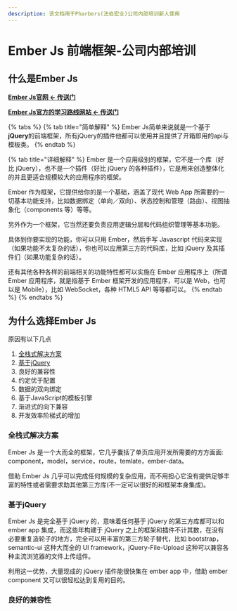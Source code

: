```yaml
---
description: 该文档用于Pharbers(法伯宏业)公司内部培训新人使用
---
```


# Ember Js 前端框架-公司内部培训

## 什么是Ember Js

[**Ember Js官网 &lt;- 传送门**](https://www.emberjs.com/)

[**Ember Js官方的学习路线网站 &lt;- 传送门**](https://emberjs.com/learn/)

{% tabs %}
{% tab title="简单解释" %}
Ember Js简单来说就是一个基于**jQuery**的前端框架，所有jQuery的插件他都可以使用并且提供了开箱即用的api与模板类。
{% endtab %}

{% tab title="详细解释" %}
Ember 是一个应用级别的框架，它不是一个库（好比 jQuery），也不是一个插件（好比 jQuery 的各种插件），它是用来创造整体化的并且更适合规模较大的应用程序的框架。

Ember 作为框架，它提供给你的是一个基础，涵盖了现代 Web App 所需要的一切基本功能支持，比如数据绑定（单向／双向）、状态控制和管理（路由）、视图抽象化（components 等）等等。

另外作为一个框架，它当然还要负责应用逻辑分层和代码组织管理等基本功能。

具体到你要实现的功能，你可以只用 Ember，然后手写 Javascript 代码来实现（如果功能不太复杂的话），你也可以应用第三方的代码库，比如 jQuery 及其插件们（如果功能复杂的话）。

还有其他各种各样的前端相关的功能特性都可以实施在 Ember 应用程序上（所谓 Ember 应用程序，就是指基于 Ember 框架开发的应用程序，可以是 Web，也可以是 Mobile），比如 WebSocket，各种 HTML5 API 等等都可以。
{% endtab %}
{% endtabs %}

## 为什么选择Ember Js

原因有以下几点

1. [全栈式解决方案​](./#quan-zhan-shi-jie-jue-fang-an)
2. [基于jQuery](./#ji-yu-jquery)​
3. 良好的兼容性​
4. 约定优于配置
5. 数据的双向绑定
6. 基于JavaScript的模板引擎
7. 渐进式的向下兼容
8. 开发效率阶梯式的增加

### 全栈式解决方案​

Ember Js 是一个大而全的框架，它几乎囊括了单页应用开发所需要的方方面面: component，model，service，route，temlate，ember-data。

借助 Ember Js 几乎可以完成任何规模的复杂应用，而不用担心它没有提供足够丰富的特性或者需要求助其他第三方库\(不一定可以很好的和框架本身集成\)。

### 基于jQuery

Ember Js 是完全基于 jQuery 的，意味着任何基于 jQuery 的第三方库都可以和 ember app 集成，而这些年构建于 jQuery 之上的框架和插件不计其数，在没有必要重复造轮子的地方，完全可以用丰富的第三方轮子替代，比如 bootstrap，semantic-ui 这种大而全的 UI framework，jQuery-File-Upload 这种可以兼容各种主流浏览器的文件上传组件。

利用这一优势，大量现成的 jQuery 插件能很快集在 ember app 中，借助 ember component 又可以很轻松达到复用的目的。

### 良好的兼容性

